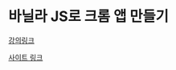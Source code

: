 # 바닐라 JS로 크롬 앱 만들기
[강의링크](https://nomadcoders.co/javascript-for-beginners)

[사이트 링크](https://kimdahuin12.github.io/chrome_app/)
